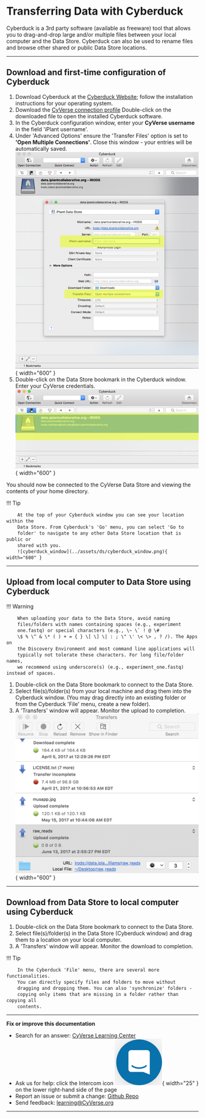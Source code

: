 # Transferring Data with Cyberduck

Cyberduck is a 3rd party software (available as freeware) tool that
allows you to drag-and-drop large and/or multiple files between your local computer and the
Data Store. Cyberduck can also be used to rename files and browse other
shared or public Data Store locations. 

------------------------------------------------------------------------

## Download and first-time configuration of Cyberduck

1.  Download Cyberduck at the [Cyberduck Website](https://cyberduck.io/download/); follow the installation instructions
    for your operating system.
2.  Download the [CyVerse connection profile](https://cyverse.atlassian.net/wiki/download/attachments/241869843/CyVerseDataStore.cyberduckprofile?version=1&modificationDate=1568640173000&cacheVersion=1&api=v2) Double-click on the downloaded file to open the installed Cyberduck software.
 3.  In the Cyberduck configuration window, enter your **CyVerse
    username** in the field 'iPlant username'.
4.  Under 'Advanced Options' ensure the 'Transfer Files' option is set
    to **'Open Multiple Connections'**. Close this window - your
    entries will be automatically saved.
    ![cyberduck_config](../assets/ds/cyberduck_config.png){ width="600" }
 5.  Double-click on the Data Store bookmark in the Cyberduck window.
    Enter your CyVerse credentials.
    ![cyberduck_bookmark](../assets/ds/cyberduck_bookmark.png){ width="600" }


You should now be connected to the CyVerse Data Store and viewing the
contents of your home directory.

!!! Tip

        At the top of your Cyberduck window you can see your location within the
        Data Store. From Cyberduck's 'Go' menu, you can select 'Go to
        folder' to navigate to any other Data Store location that is public or
        shared with you.
        ![cyberduck_window](../assets/ds/cyberduck_window.png){ width="600" }

------------------------------------------------------------------------

## Upload from local computer to Data Store using Cyberduck

!!! Warning

        When uploading your data to the Data Store, avoid naming
        files/folders with names containing spaces (e.g., experiment
        one.fastq) or special characters (e.g., \~ \` ! @ \#
        \$ % \^ & \* ( ) + = { } \[ \] \| : ; \" \' \< \> , ? /). The Apps on
        the Discovery Environment and most command line applications will
        typically not tolerate these characters. For long file/folder names, 
        we recommend using underscore(s) (e.g., experiment_one.fastq) instead of spaces.

1.  Double-click on the Data Store bookmark to connect to the Data
    Store.
2.  Select file(s)/folder(s) from your local machine and drag them
    into the Cyberduck window. (You may drag directly into an existing
    folder or from the Cyberduck 'File' menu, create a new folder).
3.  A 'Transfers' window will appear. Monitor the upload to
    completion.
    ![cyberduck_transfers](../assets/ds/cyberduck_transfers.png){ width="600" }

------------------------------------------------------------------------

## Download from Data Store to local computer using Cyberduck

1.  Double-click on the Data Store bookmark to connect to the Data
    Store.
2.  Select file(s)/folder(s) in the Data Store (Cyberduck window) and
    drag them to a location on your local computer.
3.  A 'Transfers' window will appear. Monitor the download to
    completion.

!!! Tip

        In the Cyberduck 'File' menu, there are several more functionalities.
        You can directly specify files and folders to move without
        dragging and dropping them. You can also 'synchronize' folders - 
        copying only items that are missing in a folder rather than copying all
        contents.


------------------------------------------------------------------------

**Fix or improve this documentation**

-   Search for an answer: [CyVerse Learning Center](https://cyverse-learning-materials.github.io/learning-materials-home)
-   Ask us for help: click the Intercom icon ![Intercom](../assets/intercom.png){ width="25" } on the lower right-hand side of the page
-   Report an issue or submit a change: [Github Repo](https://github.com/CyVerse-learning-materials/data_store_guide)
-   Send feedback: [learning@CyVerse.org](learning@CyVerse.org)

------------------------------------------------------------------------

